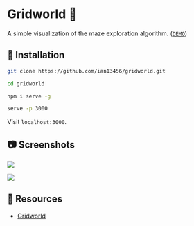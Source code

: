 # Gridworld :deciduous_tree:

A simple visualization of the maze exploration algorithm. ([`DEMO`](https://ian13456.github.io/gridworld/))

## :mag_right: Installation

```bash
git clone https://github.com/ian13456/gridworld.git

cd gridworld

npm i serve -g

serve -p 3000
```

Visit `localhost:3000`. 

## :camera: Screenshots

![](https://i.imgur.com/O5vuztF.png)

![](https://i.imgur.com/sTG086y.png)

## :paperclip: Resources

- [Gridworld](https://apcentral.collegeboard.org/courses/ap-computer-science-a/classroom-resources/gridworld-case-study)
